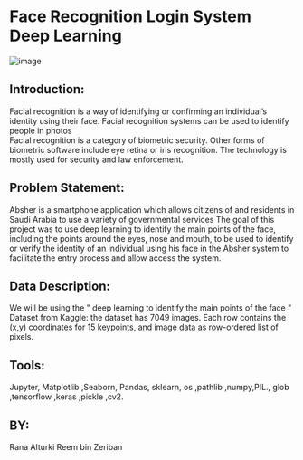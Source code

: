 # Face Recognition Login System Deep Learning

![image](https://user-images.githubusercontent.com/93121386/149677766-180aa349-7e09-44da-a32c-4b5a3353408a.png)

## Introduction:

Facial recognition is a way of identifying or confirming an individual’s identity using their face. Facial recognition systems can be used to identify people in photos  
Facial recognition is a category of biometric security. Other forms of biometric software include eye retina or iris recognition. The technology is mostly used for security and law enforcement.

## Problem Statement:

Absher is a smartphone application which allows citizens of and residents in Saudi Arabia to use a variety of governmental services
The goal of this project was to use deep learning to identify the main points of the face, including the points around the eyes, nose and mouth, to be used to identify or verify the identity of an individual using his face in the Absher system to facilitate the entry process and allow access the system.

## Data Description:

We will be using the " deep learning to identify the main points of the face " Dataset from Kaggle: the dataset has 7049 images. Each row contains the (x,y) coordinates for 15 keypoints, and image data as row-ordered list of pixels. 


## Tools:

Jupyter, Matplotlib ,Seaborn, Pandas, sklearn, os ,pathlib ,numpy,PIL., glob ,tensorflow ,keras ,pickle ,cv2.

## BY:
Rana Alturki
Reem bin Zeriban
